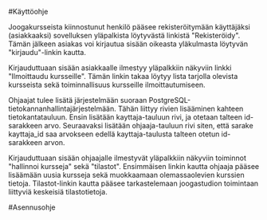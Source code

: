 #Käyttöohje

Joogakursseista kiinnostunut henkilö pääsee rekisteröitymään käyttäjäksi (asiakkaaksi) sovelluksen yläpalkista löytyvästä linkistä "Rekisteröidy". Tämän jälkeen asiakas voi kirjautua sisään oikeasta yläkulmasta löytyvän "kirjaudu"-linkin kautta. 

Kirjauduttuaan sisään asiakkaalle ilmestyy yläpalkkiin näkyviin linkki "Ilmoittaudu kursseille". Tämän linkin takaa löytyy lista tarjolla olevista kursseista sekä toiminnallisuus kursseille ilmoittautumiseen.

Ohjaajat tulee lisätä järjestelmään suoraan PostgreSQL-tietokannanhallintajärjestelmään. Tähän liittyy rivien lisääminen kahteen tietokantatauluun. Ensin lisätään kayttaja-tauluun rivi, ja otetaan talteen id-sarakkeen arvo. Seuraavaksi lisätään ohjaaja-tauluun rivi siten, että sarake kayttaja_id saa arvokseen edellä kayttaja-taulusta talteen otetun id-sarakkeen arvon. 

Kirjauduttuaan sisään ohjaajalle ilmestyvät yläpalkkiin näkyviin toiminnot "hallinnoi kursseja" sekä "tilastot". Ensimmäisen linkin kautta ohjaaja pääsee lisäämään uusia kursseja sekä muokkaamaan olemassaolevien kurssien tietoja. Tilastot-linkin kautta pääsee tarkastelemaan joogastudion toimintaan liittyviä keskeisiä tilastotietoja.

#Asennusohje